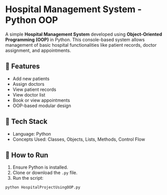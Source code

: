 # Hospital Management System - Python OOP

A simple **Hospital Management System** developed using **Object-Oriented Programming (OOP)** in Python. This console-based system allows management of basic hospital functionalities like patient records, doctor assignment, and appointments.

## 🏥 Features

- Add new patients
- Assign doctors
- View patient records
- View doctor list
- Book or view appointments
- OOP-based modular design

## 🧱 Tech Stack

- Language: Python
- Concepts Used: Classes, Objects, Lists, Methods, Control Flow

## 🚀 How to Run

1. Ensure Python is installed.
2. Clone or download the `.py` file.
3. Run the script:

```bash
python HospitalProjectUsingOOP.py
